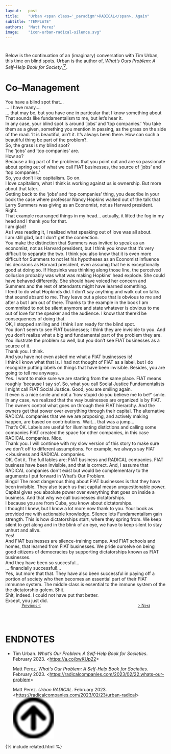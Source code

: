 ```yaml
---
layout:   post
title:    "Urban <span class='_paradigm'>RADICAL</span>, Again"
subtitle: "TEMPLATE"
authors:  "Matt Perez"
image:    "icon-urban-radical-silence.svg"
---
```


<div style="display:none;">
 <p>An (imaginary) conversation with Tim Urban on blind spots.</p>
</div>

<h1></h1>
 <p>Below is the continuation of an (imaginary) conversation with Tim Urban, this time on blind spots. Urban is the author of, <em>What&rsquo;s Ours Problem: A Self&ndash;Help Book for Society</em>,<a href="#en01"><sup id="bm01">&hairsp;&nabla;&hairsp;</sup></a>.</p>

<h1>Co&ndash;Management</h1>
 <div class="_speakerb">You have a blind spot that&hellip;</div>
 <div class="_speakera">&hellip; I have many&hellip;.</div>
 <div class="_speakerb">&hellip; that may be, but you have one in particular that I know something about</div>
 <div class="_speakera">That sounds like fundamentalism to me, but let&rsquo;s hear it.</div>
 <div class="_speakerb">In any case, your blind spot is around &lsquo;jobs&rsquo; and &lsquo;top companies.&rsquo; You take them as a given, something you mention in passing, as the grass on the side of the road. &lsquo;It is beautiful, ain&rsquo;t it. It&rsquo;s always been there. How can such a beautiful thing be part of the problem?.</div>
 <div class="_speakera">So, the grass is my blind spot?</div>
 <div class="_speakerb">The &lsquo;jobs&rsquo; and &lsquo;top companies&rsquo; are.</div>
 <div class="_speakera">How so?</div>
 <div class="_speakerb">Because a big part of the problems that you point out and are so passionate about <span style="font-style:normal; ">spring out</span> of what we call <span class="_paradigm">FIAT</span> businesses, the source of &lsquo;jobs&rsquo; and &lsquo;top companies.&rsquo;</div>
 <div class="_speakera">So, you don&rsquo;t like capitalism. Go on.</div>
 <div class="_speakerb">I love capitalism, what I think is working against us is ownership. But more about that later&hellip;</div>
 <div class="_continueb">Getting back to the &lsquo;jobs&rsquo; and &lsquo;top companies&rsquo; thing, you describe in your book the case where professor Nancy Hopkins walked out of the talk that Larry Summers was giving as an Economist, not as Harvard president.</div>
 <div class="_speakera">Right.</div>
 <div class="_speakerb">That example rearranged things in my head&hellip; actually, <span style="font-style:normal; ">it lifted the fog in my head</span> and I thank you for that.</div>
 <div class="_speakera">I am glad!</div>
 <div class="_speakerb">As I was reading it, I realized what speaking out of love was all about.</div>
 <div class="_speakera">I am still glad, but I don&rsquo;t get the connection.</div>
 <div class="_speakerb">You make the distinction that Summers was invited to speak as an economist, not as Harvard president, but I think you know that it&rsquo;s very difficult to separate the two. I think you also know that it is even more difficult for Summers to not let his <span style="font-style:normal; ">hypotheses</span> as an Economist influence his decisions as Harvard president, even assumig that he is exceptionally good at doing so. If Hopsinks was thinking along those line, the perceived collusion probably was what was making Hopkins&rsquo; head explode. She could have behaved differently. She should have voiced her concern and Summers <span style="font-style:normal; ">and the rest of attendants</span> might have learned something.</div>
 <div class="_continueb">I tend to do what Hopkinds did. I don&rsquo;t say anything and walk out on talks that sound absurd to me. They leave out a piece that is obvious to me and after a but I am out of there. Thanks to the example in the book I am commmited to not be silent anymore and state whatever is <span style="font-style:normal; ">obvious to me</span> out of love for the speaker <span style="font-style:normal; ">and the audience</span>. I know that there&rsquo;d be consequences of doing that.</div>
 <div class="_speakera">OK, I stopped smiling and I think I am ready for the blind spot.</div>
 <div class="_speakerb">You don&rsquo;t seem to see <span class="_paradigm">FIAT</span> businesses; I think they are invisible to you. And you don&rsquo;t realize what a big and fundamental part of the problem they are. You illustrate the problem so well, but you don&rsquo;t see <span class="_paradigm">FIAT</span> businesses as a source of it.</div>
 <div class="_speakera">Thank you. I think.</div>
 <div class="_speakerb">And you have not even asked me what a <span class="_paradigm">FIAT</span> businesses is!</div>
 <div class="_speakera">I think I know what that is. I had not thought of <span class="_paradigm">FIAT</span> as a label, but I do recognize putting labels on things that have been invisible. Besides, you are going to tell me anyways.</div>
 <div class="_speakerb">Yes. I want to make sure we are starting from the same place. <span class="_paradigm">FIAT</span> means roughly &lsquo;because I say so&rsquo;. So, what you call Social Justice Fundamentalists I might call <span class="_paradigm">FIAT</span> Social Justice. Good, you are smiling again.</div>
 <div class="_speakera">It even is a nice smile and not a &lsquo;how stupid do you believe me to be?&rsquo; smile.</div>
 <div class="_speakerb">In any case, we realized that the way businesses are organized is by <span class="_paradigm">FIAT</span>. The owners control what goes on through their <span class="_paradigm">FIAT</span> hierarchy. And the owners get that power over everything through their capital. The alternative RADICAL companies that we we are proposing, and actively making happen, are based on contributions. Wait&hellip; that was a jump&hellip; </div>
 <div class="_speakera">That&rsquo;s OK. Labels are useful for illuminating distictions and calling some companies <span class="_paradigm">FIAT</span> created the space for other companies, in this case <span class="_paradigm">RADICAL</span> companies. Nice.</div>
 <div class="_speakerb">Thank you. I will continue with my slow version of this story to make sure we don't off to different assumptions. For example, we always say <span class="_paradigm">FIAT</span> <<span style="font-style:normal; ">>business</span> and <span class="_paradigm">RADICAL</span> <span style="font-style:normal; ">companies</span>.</div>
 <div class="_speakera">OK. Got it. The full lables are: <span class="_paradigm">FIAT</span> business and <span class="_paradigm">RADICAL</span> companies. <span class="_paradigm">FIAT</span> business have been invisible, and that is correct. And, I assume that <span class="_paradigm">RADICAL</span> companies don't exist but would be complementary to the arguments I put forward in <span class="_me">What&rsquo;s Our Problem</span>.</div>
 <div class="_speakerb">Bingo! The most dangerous thing about <span class="_paradigm">FIAT</span> businesses is that they have been invisible. They also teach us that capital measn unquestionable power. Capital gives you absolute power over everything that goes on inside a business. And that why we call businesses dictatorships.</div>
 <div class="_speakera">I because you are from Cuba, you know about dictatorships.</div>
 <div class="_speakerb">I thought I knew, but I know a lot more now thank to you. Your book as provided me with actionable knowledge. Silence lets Fundamentalism gain strength. This is how dictatorships start, where they spring from. We keep silent to get along and in the blink of an eye, we <span class="_speakerb">have to</span> keep silent to stay unhurt and alive.</div>
 <div class="_speakera">Yes!</div>
 <div class="_speakerb">And <span class="_paradigm">FIAT</span> businesses are silence-training camps. And <span class="_paradigm">FIAT</span> schools and homes, that learned from <span class="_paradigm">FIAT</span> businesses. We pride ourselve on being good citizens of democracies by supporting <span class="_speakerb">dictatorships</span> known as <span class="_paradigm">FIAT</span> businesses.</div>
 <div class="_speakera">And they have been so succesful&hellip;</div>
 <div class="_speakerb">&hellip; financially successful!&hellip;</div>
 <div class="_speakera">Yes, but more that that. They have also been successful in paying off a portion of society who then becomes an essential part of their <span class="_paradigm">FIAT</span> immunne system. The middle class is essential to the immune system of the the dictatorship golem. Shit.</div>
 <div class="_speakerb">Shit, indeed. I could not have put that better.</div>
 <div class="_speakera">Except, you just did.</div>

<div style="margin-bottom:1in; width:80%; padding:0 10%; font-family: American Typewriter, serif; ">
 <span style="float:left;  "><a href="https://radicalcompanies.com/2023/02/23/urban-radical">              Previous &lt;</a></span>
 <span style="float:right; "><a href="https://radicalcompanies.com/2023/02/25/urban-radical-one-more-time">    &gt; Next</a></span>
</div>

<h1 class="_section">ENDNOTES</h1>
 <ul>
  <li id="en01">
   <p class="_list-item">
    Tim Urban.
    <em>What&rsquo;s Our Problem: A Self-Help Book for Societies</em>.
    February 2023.
    &lt;<a href="https://a.co/bwKUp22" target="_blank">https://a.co/bwKUp22</a>&gt;
   </p>
   <p class="_list-item">
    Matt Perez.
    <em>What&rsquo;s Our Problem: A Self-Help Book for Societies</em>.
    February 2023.
    &lt;<a href="https://radicalcompanies.com/2023/02/22/whats-our-problem" target="_blank">https://radicalcompanies.com/2023/02/22.whats-our-problem</a>&gt;
   </p>
   <p class="_list-item">
    Matt Perez.
    <em>Urban <span class='_paradigm'>RADICAL</span></em>.
    February 2023.
    &lt;<a href="https://radicalcompanies.com/2023/02/23/urban-radical" target="_blank">https://radicalcompanies.com/2023/02/23/urban-radical</a>&gt;
    <a class="_uparrow" href="#bm01"><img src="/assets/img/arrow-up-icon.png"></a>
   </p>
  </li>
 </ul>

{% include related.html %}
